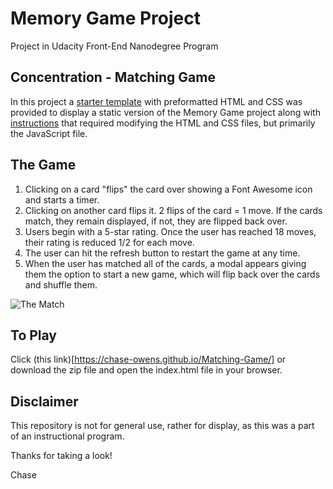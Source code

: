 # Memory Game Project

Project in Udacity Front-End Nanodegree Program

## Concentration - Matching Game

In this project a [starter template](https://github.com/udacity/fend-project-memory-game) with preformatted HTML and CSS was provided to display a static version of the Memory Game project along with [instructions](https://classroom.udacity.com/me) that required modifying the HTML and CSS files, but primarily the JavaScript file.

## The Game

1. Clicking on a card "flips" the card over showing a Font Awesome icon and starts a timer.
2. Clicking on another card flips it. 2 flips of the card = 1 move. If the cards match, they remain displayed, if not, they are flipped back over.
3. Users begin with a 5-star rating. Once the user has reached 18 moves, their rating is reduced 1/2 for each move.
4. The user can hit the refresh button to restart the game at any time.
5. When the user has matched all of the cards, a modal appears giving them the option to start a new game, which will flip back over the cards and shuffle them.

![The Match](https://farm2.staticflickr.com/1797/29075244778_0aa75be8a9_h.jpg)

## To Play 

Click (this link)[https://chase-owens.github.io/Matching-Game/] or download the zip file and open the index.html file in your browser.

## Disclaimer

This repository is not for general use, rather for display, as this was a part of an instructional program.

Thanks for taking a look!

Chase
